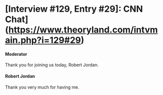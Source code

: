 # [Interview #129, Entry #29]: CNN Chat](https://www.theoryland.com/intvmain.php?i=129#29)

#### Moderator

Thank you for joining us today, Robert Jordan.

#### Robert Jordan

Thank you very much for having me.

